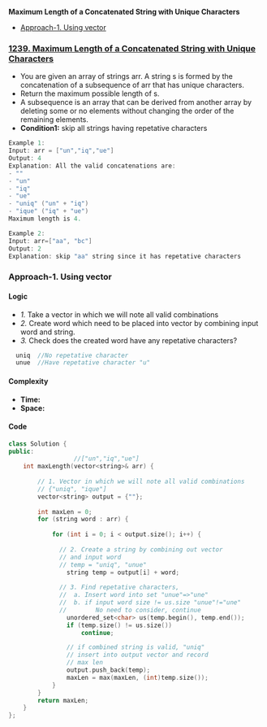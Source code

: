 **Maximum Length of a Concatenated String with Unique Characters**
- [Approach-1. Using vector](#a1)

### [1239. Maximum Length of a Concatenated String with Unique Characters](https://leetcode.com/problems/maximum-length-of-a-concatenated-string-with-unique-characters/description/)
- You are given an array of strings arr. A string s is formed by the concatenation of a subsequence of arr that has unique characters.
- Return the maximum possible length of s.
- A subsequence is an array that can be derived from another array by deleting some or no elements without changing the order of the remaining elements.
- **Condition1:** skip all strings having repetative characters
```c
Example 1:
Input: arr = ["un","iq","ue"]
Output: 4
Explanation: All the valid concatenations are:
- ""
- "un"
- "iq"
- "ue"
- "uniq" ("un" + "iq")
- "ique" ("iq" + "ue")
Maximum length is 4.

Example 2:
Input: arr=["aa", "bc"]
Output: 2
Explanation: skip "aa" string since it has repetative characters
```

<a name=a1></a>
### Approach-1. Using vector
#### Logic
- _1._ Take a vector in which we will note all valid combinations
- _2._ Create word which need to be placed into vector by combining input word and string.
- _3._ Check does the created word have any repetative characters?
```c
  uniq  //No repetative character
  unue  //Have repetative character "u"
```
#### Complexity
- **Time:** 
- **Space:**
#### Code
```cpp
class Solution {
public:
                  //["un","iq","ue"]
    int maxLength(vector<string>& arr) {
    
        // 1. Vector in which we will note all valid combinations
        // {"uniq", "ique"]
        vector<string> output = {""};
		
        int maxLen = 0;
        for (string word : arr) {
		
            for (int i = 0; i < output.size(); i++) {
			
              // 2. Create a string by combining out vector
              // and input word
              // temp = "uniq", "unue"
                string temp = output[i] + word;
				
              // 3. Find repetative characters,
              //  a. Insert word into set "unue"=>"une"
              //  b. if input word size != us.size "unue"!="une"
              //		No need to consider, continue
                unordered_set<char> us(temp.begin(), temp.end());
                if (temp.size() != us.size())
                    continue;

                // if combined string is valid, "uniq"
                // insert into output vector and record
                // max len
                output.push_back(temp);
                maxLen = max(maxLen, (int)temp.size());
            }
        }
        return maxLen;
    }
};
```
